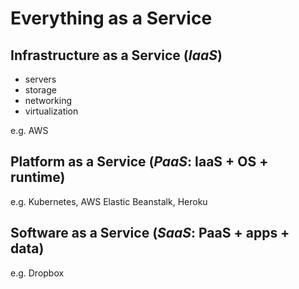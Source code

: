 # Everything as a Service

## Infrastructure as a Service (*IaaS*)
- servers
- storage
- networking
- virtualization

e.g. AWS

## Platform as a Service (*PaaS*: IaaS + OS + runtime)

e.g. Kubernetes, AWS Elastic Beanstalk, Heroku

## Software as a Service (*SaaS*: PaaS + apps + data)

e.g. Dropbox
